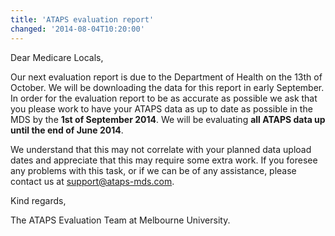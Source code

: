 ```yaml
---
title: 'ATAPS evaluation report'
changed: '2014-08-04T10:20:00'
---
```

<p>Dear Medicare Locals,</p>
<p>Our next evaluation report is due to the Department of Health on the 13th of October. We will be downloading the data for this report in early September. In order for the evaluation report to be as accurate as possible we ask that you please work to have your ATAPS data as up to date as possible in the MDS by the <strong>1st of September 2014</strong>. We will be evaluating <strong>all ATAPS data up until the end of June 2014</strong>.  </p>
<p>We understand that this may not correlate with your planned data upload dates and appreciate that this may require some extra work. If you foresee any problems with this task, or if we can be of any assistance, please contact us at <a href="mailto:support@ataps-mds.com">support@ataps-mds.com</a>.</p>
<p>Kind regards,</p>
<p>The ATAPS Evaluation Team at Melbourne University. </p>
